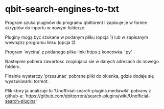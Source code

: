 # qbit-search-engines-to-txt
Program szuka pluginów do programu qbittorent i zapisuje je w formie skryptów do inportu w nowym folderze.

Pluginy mogą być szukane w podanym pliku (opcja 1) lub w zapisanym wewnątrz programu linku (opcja 2)

Program 'wycina' z podanego pliku linki https z koncowka '.py'

Nastepnie pobiera zawartosc znajdujaca sie w danych adresach do nowego folderu.

Finalnie wystarczy 'przesunac' pobrane pliki do okienka, gdzie dodaje się wyszukiwarki torrent.

Plik ktory ja analizuje to 'Unofficial-search-plugins.mediawiki' pobrany z github-a: 'https://github.com/qbittorrent/search-plugins/wiki/Unofficial-search-plugins'
